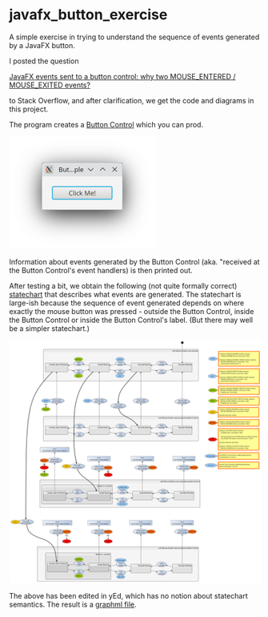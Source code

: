 # javafx_button_exercise

A simple exercise in trying to understand the sequence of events generated by a JavaFX button.

I posted the question

[JavaFX events sent to a button control: why two MOUSE_ENTERED / MOUSE_EXITED events?](https://stackoverflow.com/questions/79059318/javafx-events-sent-to-a-button-control-why-two-mouse-entered-mouse-exited-eve/)

to Stack Overflow, and after clarification, we get the code and diagrams in this project.

The program creates a [Button Control](https://openjfx.io/javadoc/23/javafx.controls/javafx/scene/control/Button.html) which you can prod. 

![Button Control statechart](doc/button.png)

Information about events generated by the Button Control (aka. "received at the Button Control's event handlers) is then printed out.

After testing a bit, we obtain the following (not quite formally correct) [statechart](https://en.wikipedia.org/wiki/UML_state_machine)
that describes what events are generated. The statechart is large-ish because the sequence of event generated depends on where exactly
the mouse button was pressed - outside the Button Control, inside the Button Control or inside the Button Control's label. 
(But there may well be a simpler statechart.)

![Button Control statechart](doc/Button%20state%20machine.png)

The above has been edited in yEd, which has no notion about statechart semantics. The result is a [graphml file](doc/Button%20state%20machine.graphml).
